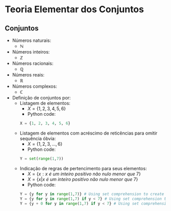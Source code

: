# Teoria Elementar dos Conjuntos
## Conjuntos
- Números naturais: 
    - $\mathbb N$
- Números inteiros:
    - $\mathbb Z$
- Números racionais:
    - $\mathbb Q$
- Números reais:
    - $\mathbb R$
- Números complexos:
    - $\mathbb C$
- Definição de conjuntos por:
    - Listagem de elementos: 
        - $X = \{{ 1, 2, 3, 4, 5, 6 \}}$  
        - Python code:  
        ```python
        X = {1, 2, 3, 4, 5, 6}
        ```
    - Listagem de elementos com acréscimo de reticências para omitir sequência óbvia: 
        - $X = \{{ 1, 2, 3, ..., 6 \}}$  
        - Python code:  
        ```python
        Y = set(range(1,7))
        ```
    - Indicação de regras de pertencimento para seus elementos:
        - $X = \{{ x : x\ é\ um\ inteiro\ positivo\ não\ nulo\ menor\ que\ 7 \}}$
        - $X = \{{ x | x\ é\ um\ inteiro\ positivo\ não\ nulo\ menor\ que\ 7 \}}$  
        - Python code:  
        ```python
        Y = {y for y in range(1,7)} # Using set comprehension to create a new set
        Y = {y for y in range(1,7) if y < 7} # Using set comprehension to create a new set
        Y = {y + 0 for y in range(1,7) if y < 7} # Using set comprehension to create a new set
        ```
